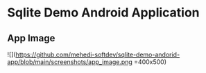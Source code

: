 # Sqlite Demo Android Application

## App Image

![](https://github.com/mehedi-softdev/sqlite-demo-andorid-app/blob/main/screenshots/app_image.png =400x500) 

